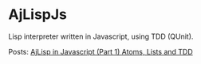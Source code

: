 AjLispJs
========

Lisp interpreter written in Javascript, using TDD (QUnit).

Posts:
[AjLisp in Javascript (Part 1) Atoms, Lists and TDD](http://ajlopez.wordpress.com/2011/08/19/ajlisp-in-javascript-part-1-atoms-lists-and-tdd/ "AjLisp in Javascript (Part 1) Atoms, Lists and TDD")



